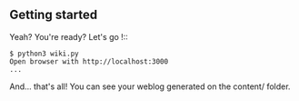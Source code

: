 
Getting started
---------------

Yeah? You're ready? Let's go !::

    $ python3 wiki.py
    Open browser with http://localhost:3000
    ...

And… that's all! You can see your weblog generated on the content/ folder.



